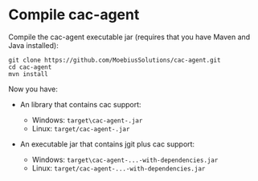Compile cac-agent
================

Compile the cac-agent executable jar (requires that you have Maven and Java installed):

	git clone https://github.com/MoebiusSolutions/cac-agent.git
	cd cac-agent
	mvn install

Now you have:

* An library that contains cac support:
	* Windows: ```target\cac-agent-.jar```
	* Linux: ```target/cac-agent-.jar```

* An executable jar that contains jgit plus cac support:
	* Windows: ```target\cac-agent-...-with-dependencies.jar```
	* Linux: ```target/cac-agent-...-with-dependencies.jar```

